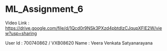 # ML_Assignment_6
Video Link :  https://drive.google.com/file/d/1Qcd0r9NSk3PXzd4pbtdlzCJqupXFlE2W/view?usp=sharing


User Id : 700740862 / VXB08620
Name : Veera Venkata Satyanarayana
